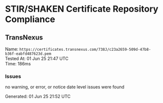 # STIR/SHAKEN Certificate Repository Compliance

## TransNexus

Name: `https://certificates.transnexus.com/738J/c23a2659-509d-47b8-b36f-eabfd487623d.pem`\
Tested At: 01 Jun 25 21:47 UTC\
Time: 186ms

### Issues

no warning, or error, or notice date level issues were found

Generated: 01 Jun 25 21:52 UTC